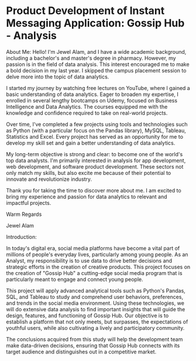 # Product Development of Instant Messaging Application: Gossip Hub - Analysis
About Me:
Hello! I'm Jewel Alam, and I have a wide academic background, including a bachelor's and master's degree in pharmacy. However, my passion is in the field of data analysis. This interest encouraged me to make a bold decision in my last year. I skipped the campus placement session to delve more into the topic of data analytics. 

I started my journey by watching free lectures on YouTube, where I gained a basic understanding of data analytics. Eager to broaden my expertise, I enrolled in several lengthy bootcamps on Udemy, focused on Business Intelligence and Data Analytics. The courses equipped me with the knowledge and confidence required to take on real-world projects. 

Over time, I've completed a few projects using tools and technologies such as Python (with a particular focus on the Pandas library), MySQL, Tableau, Statistics and Excel. Every project has served as an opportunity for me to develop my skill set and gain a better understanding of data analytics. 

My long-term objective is strong and clear: to become one of the world's top data analysts. I'm primarily interested in analysis for app development, web development, and software product development. These sectors not only match my skills, but also excite me because of their potential to innovate and revolutionize industry. 

Thank you for taking the time to discover more about me. I am excited to bring my experience and passion for data analytics to relevant and impactful projects.  

 Warm Regards 

 Jewel Alam 


Introduction: 

In today's digital era, social media platforms have become a vital part of millions of people's everyday lives, particularly among young people. As an Analyst, my responsibility is to use data to drive better decisions and strategic efforts in the creation of creative products. This project focuses on the creation of "Gossip Hub" a cutting-edge social media program that is particularly meant to engage and connect young people. 

This project will apply advanced analytical tools such as Python's Pandas, SQL, and Tableau to study and comprehend user behaviors, preferences, and trends in the social media environment. Using these technologies, we will do extensive data analysis to find important insights that will guide the design, features, and functioning of Gossip Hub. Our objective is to establish a platform that not only meets, but surpasses, the expectations of youthful users, while also cultivating a lively and participatory community. 
 
The conclusions acquired from this study will help the development team make data-driven decisions, ensuring that Gossip Hub connects with its target audience and distinguishes out in a competitive market.  

 

 

